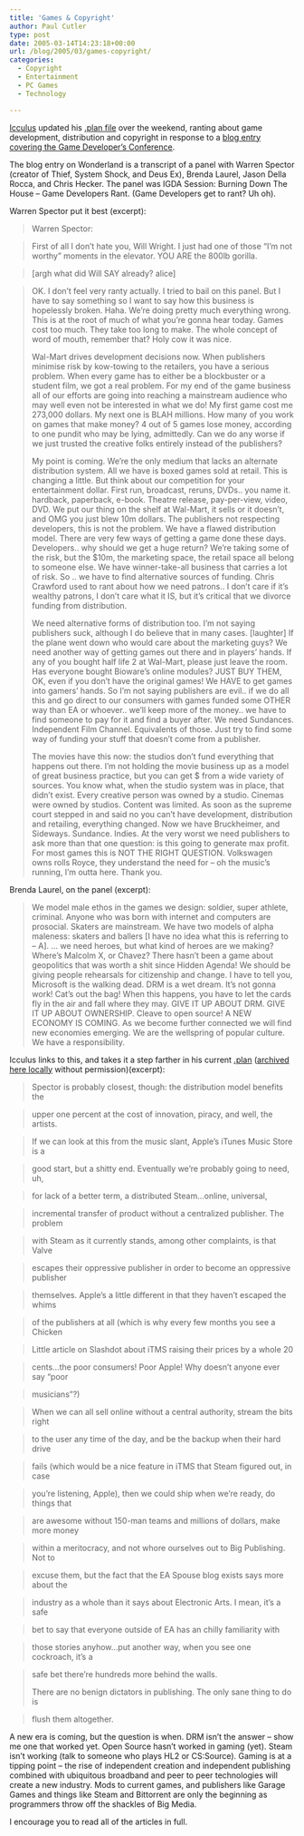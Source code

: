 ```yaml
---
title: 'Games & Copyright'
author: Paul Cutler
type: post
date: 2005-03-14T14:23:18+00:00
url: /blog/2005/03/games-copyright/
categories:
  - Copyright
  - Entertainment
  - PC Games
  - Technology

---
```

[Icculus][1] updated his [.plan file][2] over the weekend, ranting about game development, distribution and copyright in response to a [blog entry covering the Game Developer&#8217;s Conference][3].

The blog entry on Wonderland is a transcript of a panel with Warren Spector (creator of Thief, System Shock, and Deus Ex), Brenda Laurel, Jason Della Rocca, and Chris Hecker. The panel was IGDA Session: Burning Down The House &#8211; Game Developers Rant. (Game Developers get to rant? Uh oh).

Warren Spector put it best (excerpt):

> Warren Spector:
  
> First of all I don’t hate you, Will Wright. I just had one of those &#8220;I’m not worthy&#8221; moments in the elevator. YOU ARE the 800lb gorilla.
  
> [argh what did Will SAY already? alice]
  
> OK. I don’t feel very ranty actually. I tried to bail on this panel. But I have to say something so I want to say how this business is hopelessly broken. Haha. We’re doing pretty much everything wrong. This is at the root of much of what you’re gonna hear today. Games cost too much. They take too long to make. The whole concept of word of mouth, remember that? Holy cow it was nice.
> 
> Wal-Mart drives development decisions now. When publishers minimise risk by kow-towing to the retailers, you have a serious problem. When every game has to either be a blockbuster or a student film, we got a real problem. For my end of the game business all of our efforts are going into reaching a mainstream audience who may well even not be interested in what we do! My first game cost me 273,000 dollars. My next one is BLAH millions. How many of you work on games that make money? 4 out of 5 games lose money, according to one pundit who may be lying, admittedly. Can we do any worse if we just trusted the creative folks entirely instead of the publishers?
> 
> My point is coming. We’re the only medium that lacks an alternate distribution system. All we have is boxed games sold at retail. This is changing a little. But think about our competition for your entertainment dollar. First run, broadcast, reruns, DVDs.. you name it. hardback, paperback, e-book. Theatre release, pay-per-view, video, DVD. We put our thing on the shelf at Wal-Mart, it sells or it doesn’t, and OMG you just blew 10m dollars. The publishers not respecting developers, this is not the problem. We have a flawed distribution model. There are very few ways of getting a game done these days. Developers.. why should we get a huge return? We’re taking some of the risk, but the $10m, the marketing space, the retail space all belong to someone else. We have winner-take-all business that carries a lot of risk. So .. we have to find alternative sources of funding. Chris Crawford used to rant about how we need patrons.. I don’t care if it’s wealthy patrons, I don’t care what it IS, but it’s critical that we divorce funding from distribution.
> 
> We need alternative forms of distribution too. I’m not saying publishers suck, although I do believe that in many cases. [laughter] If the plane went down who would care about the marketing guys? We need another way of getting games out there and in players&#8217; hands. If any of you bought half life 2 at Wal-Mart, please just leave the room. Has everyone bought Bioware’s online modules? JUST BUY THEM, OK, even if you don’t have the original games! We HAVE to get games into gamers’ hands. So I’m not saying publishers are evil.. if we do all this and go direct to our consumers with games funded some OTHER way than EA or whoever.. we’ll keep more of the money.. we have to find someone to pay for it and find a buyer after. We need Sundances. Independent Film Channel. Equivalents of those. Just try to find some way of funding your stuff that doesn’t come from a publisher.
> 
> The movies have this now: the studios don’t fund everything that happens out there. I’m not holding the movie business up as a model of great business practice, but you can get $ from a wide variety of sources. You know what, when the studio system was in place, that didn’t exist. Every creative person was owned by a studio. Cinemas were owned by studios. Content was limited. As soon as the supreme court stepped in and said no you can’t have development, distribution and retailing, everything changed. Now we have Bruckheimer, and Sideways. Sundance. Indies. At the very worst we need publishers to ask more than that one question: is this going to generate max profit. For most games this is NOT THE RIGHT QUESTION. Volkswagen owns rolls Royce, they understand the need for – oh the music’s running, I’m outta here. Thank you. 

Brenda Laurel, on the panel (excerpt):

> We model male ethos in the games we design: soldier, super athlete, criminal. Anyone who was born with internet and computers are prosocial. Skaters are mainstream. We have two models of alpha maleness: skaters and ballers [I have no idea what this is referring to &#8211; A]. … we need heroes, but what kind of heroes are we making? Where’s Malcolm X, or Chavez? There hasn’t been a game about geopolitics that was worth a shit since Hidden Agenda! We should be giving people rehearsals for citizenship and change. I have to tell you, Microsoft is the walking dead. DRM is a wet dream. It’s not gonna work! Cat’s out the bag! When this happens, you have to let the cards fly in the air and fall where they may. GIVE IT UP ABOUT DRM. GIVE IT UP ABOUT OWNERSHIP. Cleave to open source! A NEW ECONOMY IS COMING. As we become further connected we will find new economies emerging. We are the wellspring of popular culture. We have a responsibility. 

Icculus links to this, and takes it a step farther in his current [.plan][2] ([archived here locally][4] without permission)(excerpt):

> Spector is probably closest, though: the distribution model benefits the
   
> upper one percent at the cost of innovation, piracy, and well, the artists.
   
> If we can look at this from the music slant, Apple&#8217;s iTunes Music Store is a
   
> good start, but a shitty end. Eventually we&#8217;re probably going to need, uh,
   
> for lack of a better term, a distributed Steam&#8230;online, universal,
   
> incremental transfer of product without a centralized publisher. The problem
   
> with Steam as it currently stands, among other complaints, is that Valve
   
> escapes their oppressive publisher in order to become an oppressive publisher
   
> themselves. Apple&#8217;s a little different in that they haven&#8217;t escaped the whims
   
> of the publishers at all (which is why every few months you see a Chicken
   
> Little article on Slashdot about iTMS raising their prices by a whole 20
   
> cents&#8230;the poor consumers! Poor Apple! Why doesn&#8217;t anyone ever say &#8220;poor
   
> musicians&#8221;?) 

> When we can all sell online without a central authority, stream the bits right
   
> to the user any time of the day, and be the backup when their hard drive
   
> fails (which would be a nice feature in iTMS that Steam figured out, in case
   
> you&#8217;re listening, Apple), then we could ship when we&#8217;re ready, do things that
   
> are awesome without 150-man teams and millions of dollars, make more money
   
> within a meritocracy, and not whore ourselves out to Big Publishing. Not to
   
> excuse them, but the fact that the EA Spouse blog exists says more about the
   
> industry as a whole than it says about Electronic Arts. I mean, it&#8217;s a safe
   
> bet to say that everyone outside of EA has an chilly familiarity with
   
> those stories anyhow&#8230;put another way, when you see one cockroach, it&#8217;s a
   
> safe bet there&#8217;re hundreds more behind the walls.
> 
> There are no benign dictators in publishing. The only sane thing to do is
   
> flush them altogether. 

A new era is coming, but the question is when. DRM isn&#8217;t the answer &#8211; show me one that worked yet. Open Source hasn&#8217;t worked in gaming (yet). Steam isn&#8217;t working (talk to someone who plays HL2 or CS:Source). Gaming is at a tipping point &#8211; the rise of independent creation and independent publishing combined with ubiquitous broadband and peer to peer technologies will create a new industry. Mods to current games, and publishers like Garage Games and things like Steam and Bittorrent are only the beginning as programmers throw off the shackles of Big Media.

I encourage you to read all of the articles in full.

 [1]: http://www.icculus.org
 [2]: http://icculus.org/cgi-bin/finger/finger.pl?user=icculus
 [3]: http://crystaltips.typepad.com/wonderland/2005/03/burn_the_house_.html
 [4]: http://www.paulcutler.org/misc/icculus-3-12-rant.txt